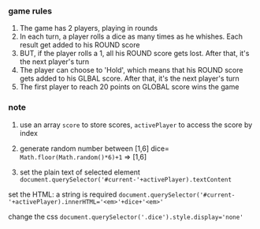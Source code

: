 ### game rules
1. The game has 2 players, playing in rounds
2. In each turn, a player rolls a dice as many times as he whishes. Each result get added to his ROUND score
3. BUT, if the player rolls a 1, all his ROUND score gets lost. After that, it's the next player's turn
4. The player can choose to 'Hold', which means that his ROUND score gets added to his GLBAL score. After that, it's the next player's turn
5. The first player to reach 20 points on GLOBAL score wins the game



### note
1. use an array `score` to store scores, `activePlayer` to access the score by index

2. generate random number between [1,6]
dice= `Math.floor(Math.random()*6)+1` => [1,6]
3. set the plain text of selected element
`document.querySelector('#current-'+activePlayer).textContent`

set the HTML: a string is required
`document.querySelector('#current-'+activePlayer).innerHTML='<em>'+dice+'<em>'`

change the css
`document.querySelector('.dice').style.display='none'`
